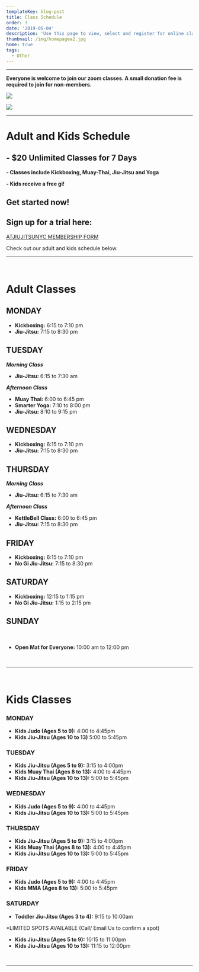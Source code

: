 ```yaml
---
templateKey: blog-post
title: Class Schedule
order: 3
date: '2019-05-04'
description: 'Use this page to view, select and register for online classes.'
thumbnail: /img/homepagea2.jpg
home: true
tags:
  - Other
---
```

- - -

**Everyone is welcome to join our zoom classes. A small donation fee is required to join for non-members.** 

![](/img/006ae1d9-6130-42f4-b6fd-038cc9335055.jpg)

![](/img/9db897c7-2635-4954-bea2-d331ba682ef9.jpg)


- - -

# Adult and Kids Schedule

## **\-** **$20 Unlimited Classes for 7 Days**

**\- Classes include Kickboxing, Muay-Thai, Jiu-Jitsu and Yoga**

**\- Kids receive a free gi!**

## Get started now!

## Sign up for a trial here:

<a
            href="javascript:void(
        window.open(
          'https://form.jotform.com/atjiujitsudev/studio-membership',
          'blank',
          'scrollbars=yes,
          toolbar=no,
          width=700,
          height=500'
        )
      )
    "
          >
ATJIUJITSUNYC MEMBERSHIP FORM
</a>

Check out our adult and kids schedule below.

- - -

<br>

# Adult Classes

## MONDAY

* **Kickboxing:** 6:15 to 7:10 pm
* **Jiu-Jitsu:** 7:15 to 8:30 pm

## TUESDAY

**_Morning Class_**

* **Jiu-Jitsu:** 6:15 to 7:30 am

_**Afternoon Class**_

* **Muay Thai:** 6:00 to 6:45 pm
* **Smarter Yoga:** 7:10 to 8:00 pm
* **Jiu-Jitsu:** 8:10 to 9:15 pm

## WEDNESDAY

* **Kickboxing:** 6:15 to 7:10 pm
* **Jiu-Jitsu:** 7:15 to 8:30 pm

## THURSDAY

**_Morning Class_**

* **Jiu-Jitsu:** 6:15 to 7:30 am

_**Afternoon Class**_

* **KettleBell Class:** 6:00 to 6:45 pm
* **Jiu-Jitsu:** 7:15 to 8:30 pm

## FRIDAY

* **Kickboxing:** 6:15 to 7:10 pm
* **No Gi Jiu-Jitsu:** 7:15 to 8:30 pm

## SATURDAY

* **Kickboxing:** 12:15 to 1:15 pm
* **No Gi Jiu-Jitsu:** 1:15 to 2:15 pm

## SUNDAY

<br>

* **Open Mat for Everyone:** 10:00 am to 12:00 pm

<br>

- - -

<br>

# Kids Classes

### MONDAY

* **Kids Judo (Ages 5 to 9):** 4:00 to 4:45pm
* **Kids Jiu-Jitsu (Ages 10 to 13)** 5:00 to 5:45pm

### TUESDAY

* **Kids Jiu-Jitsu (Ages 5 to 9):** 3:15 to 4:00pm
* **Kids Muay Thai (Ages 8 to 13):** 4:00 to 4:45pm
* **Kids Jiu-Jitsu (Ages 10 to 13):** 5:00 to 5:45pm

### WEDNESDAY

* **Kids Judo (Ages 5 to 9):** 4:00 to 4:45pm
* **Kids Jiu-Jitsu (Ages 10 to 13):** 5:00 to 5:45pm

### THURSDAY

* **Kids Jiu-Jitsu (Ages 5 to 9):** 3:15 to 4:00pm
* **Kids Muay Thai (Ages 8 to 13):** 4:00 to 4:45pm
* **Kids Jiu-Jitsu (Ages 10 to 13):** 5:00 to 5:45pm

### FRIDAY

* **Kids Judo (Ages 5 to 9):** 4:00 to 4:45pm
* **Kids MMA (Ages 8 to 13):** 5:00 to 5:45pm

### SATURDAY

* **Toddler Jiu-Jitsu (Ages 3 to 4):** 9:15 to 10:00am

\*LIMITED SPOTS AVAILABLE (Call/ Email Us to confirm a spot)

* **Kids Jiu-Jitsu (Ages 5 to 9):** 10:15 to 11:00pm
* **Kids Jiu-Jitsu (Ages 10 to 13):** 11:15 to 12:00pm

<br>

- - -

###
